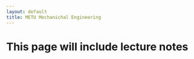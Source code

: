 ```yaml
---
layout: default
title: METU Mechanichal Engineering
---
```


# This page will include lecture notes
